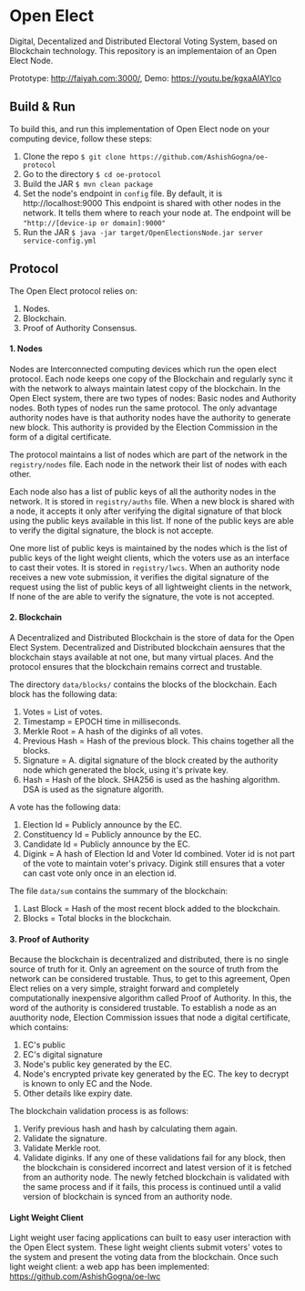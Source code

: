 # Open Elect
Digital, Decentalized and Distributed Electoral Voting System, based on Blockchain technology.
This repository is an implementaion of an Open Elect Node.

Prototype: http://faiyah.com:3000/, Demo: https://youtu.be/kgxaAlAYIco

## Build & Run
To build this, and run this implementation of Open Elect node on your computing device, follow these steps:
1. Clone the repo `$ git clone https://github.com/AshishGogna/oe-protocol`
2. Go to the directory `$ cd oe-protocol`
3. Build the JAR `$ mvn clean package`
4. Set the node's endpoint in `config` file. By default, it is http://localhost:9000
This endpoint is shared with other nodes in the network. It tells them where to reach your node at.
The endpoint will be `"http://[device-ip or domain]:9000"`
5. Run the JAR `$ java -jar target/OpenElectionsNode.jar server service-config.yml`

## Protocol
The Open Elect protocol relies on:
1. Nodes.
2. Blockchain.
3. Proof of Authority Consensus.

#### 1. Nodes
Nodes are Interconnected computing devices which run the open elect protocol.
Each node keeps one copy of the Blockchain and regularly sync it with the network to always maintain latest copy of the blockchain.
In the Open Elect system, there are two types of nodes: Basic nodes and Authority nodes. Both types of nodes run the same protocol. The only advantage authority nodes have is that authority nodes have the authority to generate new block. This authority is provided by the Election Commission in the form of a digital certificate.

The protocol maintains a list of nodes which are part of the network in the `registry/nodes` file.
Each node in the network their list of nodes with each other.

Each node also has a list of public keys of all the authority nodes in the network. It is stored in `registry/auths` file.
When a new block is shared with a node, it accepts it only after verifying the digital signature of that block using the public keys available in this list. If none of the public keys are able to verify the digital signature, the block is not accepte.

One more list of public keys is maintained by the nodes which is the list of public keys of the light weight clients, which the voters use as an interface to cast their votes. It is stored in `registry/lwcs`.
When an authority node receives a new vote submission, it verifies the digital signature of the request using the list of public keys of all lightweight clients in the network, If none of the are able to verify the signature, the vote is not accepted.

#### 2. Blockchain
A Decentralized and Distributed Blockchain is the store of data for the Open Elect System.
Decentralized and Distributed blockchain aensures that the blockchain stays available at not one, but many virtual places. And the protocol ensures that the blockchain remains correct and trustable.

The directory `data/blocks/` contains the blocks of the blockchain.
Each block has the following data:
1. Votes = List of votes.
2. Timestamp = EPOCH time in milliseconds.
3. Merkle Root = A hash of the diginks of all votes.
4. Previous Hash = Hash of the previous block. This chains together all the blocks.
5. Signature = A. digital signature of the block created by the authority node which generated the block, using it's private key.  
6. Hash = Hash of the block.
SHA256 is used as the hashing algorithm.
DSA is used as the signature algorith.

A vote has the following data:
1. Election Id = Publicly announce by the EC.
2. Constituency Id = Publicly announce by the EC.
3. Candidate Id = Publicly announce by the EC.
4. Digink = A hash of Election Id and Voter Id combined. Voter id is not part of the vote to maintain voter's privacy. Digink still ensures that a voter can cast vote only once in an election id.

The file `data/sum` contains the summary of the blockchain:
1. Last Block = Hash of the most recent block added to the blockchain.
2. Blocks = Total blocks in the blockchain.

#### 3. Proof of Authority
Because the blockchain is decentralized and distributed, there is no single source of truth for it. Only an agreement on the source of truth from the network can be considered trustable. Thus, to get to this agreement, Open Elect relies on a very simple, straight forward and completely computationally inexpensive algorithm called Proof of Authority. In this, the word of the authority is considered trustable. To establish a node as an auuthority node, Election Commission issues that node a digital certificate, which contains:
1. EC's public
2. EC's digital signature
3. Node's public key generated by the EC.
4. Node's encrypted private key generated by the EC. The key to decrypt is known to only EC and the Node.
5. Other details like expiry date.

The blockchain validation process is as follows:
1. Verify previous hash and hash by calculating them again.
2. Validate the signature.
3. Validate Merkle root.
4. Validate diginks.
If any one of these validations fail for any block, then the blockchain is considered incorrect and latest version of it is fetched from an authority node. The newly fetched blockchain is validated with the same process and if it fails, this process is continued until a valid version of blockchain is synced from an authority node.

#### Light Weight Client
Light weight user facing applications can built to easy user interaction with the Open Elect system.
These light weight clients submit voters' votes to the system and present the voting data from the blockchain.
Once such light weight client: a web app has been implemented: https://github.com/AshishGogna/oe-lwc
